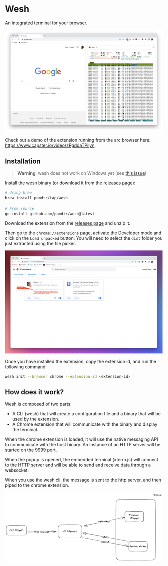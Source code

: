 # Wesh

An integrated terminal for your browser.

![screenshot](./static/demo.png)

Check out a demo of the extension running from the arc browser here: <https://www.capster.io/video/zRgddaTPilyn>.

## Installation

> **Warning**: wesh does not work on Windows yet (see [this issue](https://github.com/creack/pty/issues/161)).

Install the wesh binary (or download it from the [releases page](https://github.com/pomdtr/wesh/releases/latest)):

```bash
# Using brew
brew install pomdtr/tap/wesh

# From source
go install github.com/pomdtr/wesh@latest
```

Download the extension from the [releases page](https://github.com/pomdtr/wesh/releases/latest) and unzip it.

Then go to the `chrome://extensions` page, activate the Developer mode and click on the `Load unpacked` button.
You will need to select the `dist` folder you just extracted using the file picker.

![Extension Page](./static/extensions.png)

Once you have installed the extension, copy the extension id, and run the following command:

```bash
wesh init --browser chrome --extension-id <extension-id>
```

## How does it work?

Wesh is composed of two parts:

- A CLI (wesh) that will create a configuration file and a binary that will be used by the extension.
- A Chrome extension that will communicate with the binary and display the terminal.

When the chrome extension is loaded, it will use the native messaging API to communicate with the host binary.
An instance of an HTTP server will be started on the 9999 port.

When the popup is opened, the embedded terminal (xterm.js) will connect to the HTTP server and will be able to send and receive data through a websocket.

When you use the wesh cli, the message is sent to the http server, and then piped to the chrome extension.

![wesh architecture](./static/architecture.excalidraw.png)
